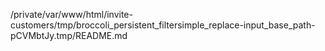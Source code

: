 /private/var/www/html/invite-customers/tmp/broccoli_persistent_filtersimple_replace-input_base_path-pCVMbtJy.tmp/README.md